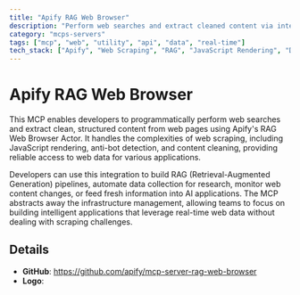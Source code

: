 ```yaml
---
title: "Apify RAG Web Browser"
description: "Perform web searches and extract cleaned content via integration with Apify's RAG Web Browser Actor."
category: "mcps-servers"
tags: ["mcp", "web", "utility", "api", "data", "real-time"]
tech_stack: ["Apify", "Web Scraping", "RAG", "JavaScript Rendering", "Data Extraction"]
---
```


# Apify RAG Web Browser

This MCP enables developers to programmatically perform web searches and extract clean, structured content from web pages using Apify's RAG Web Browser Actor. It handles the complexities of web scraping, including JavaScript rendering, anti-bot detection, and content cleaning, providing reliable access to web data for various applications.

Developers can use this integration to build RAG (Retrieval-Augmented Generation) pipelines, automate data collection for research, monitor web content changes, or feed fresh information into AI applications. The MCP abstracts away the infrastructure management, allowing teams to focus on building intelligent applications that leverage real-time web data without dealing with scraping challenges.

## Details

- **GitHub**: https://github.com/apify/mcp-server-rag-web-browser
- **Logo**: 

